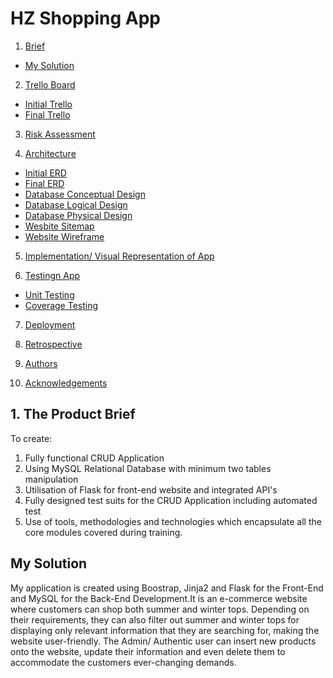# HZ Shopping App
1. [Brief](#brief)
  + [My Solution](#solution)
2. [Trello Board](#trello)
  + [Initial Trello](#initialtrello)
  + [Final Trello](#finaltrello)
3. [Risk Assessment](#riskassessment)

4. [Architecture](#architecture)
  + [Initial ERD](#initialERD)
  + [Final ERD](#finalERD)
  + [Database Conceptual Design](#conceptualdesign)
  + [Database Logical Design](#logicaldesign)
  + [Database Physical Design](#physicaldesign)
  + [Wesbite Sitemap](#sitemap)
  + [Website Wireframe](#wireframe)
  
5. [Implementation/ Visual Representation of App](#implementation)
  
6. [Testingn App](#testing)
  + [Unit Testing](#unittesting)
  + [Coverage Testing](#coveragetesting)
  
7. [Deployment](#deployment)

8. [Retrospective](#retrospective)

9. [Authors](#authors)

10. [Acknowledgements](#acknowledgements)


<a name ="brief"></a>
## 1. The Product Brief
To create:
  1. Fully functional CRUD Application
  2. Using MySQL Relational Database with minimum two tables manipulation
  3. Utilisation of Flask for front-end website and integrated API's
  4. Fully designed test suits for the CRUD Application including automated test
  5. Use of tools, methodologies and technologies which encapsulate all the core modules covered during training.

<a name ="solution"></a>
## My Solution
My application is created using Boostrap, Jinja2 and Flask for the Front-End and MySQL for the Back-End Development.It is an e-commerce website where customers can shop both summer and winter tops. Depending on their requirements, they can also filter out summer and winter tops for displaying only relevant information that they are searching for, making the website user-friendly. The Admin/ Authentic user can insert new products onto the website, update their information and even delete them to accommodate the customers ever-changing demands.  
